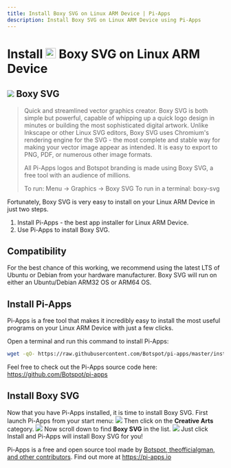 ```yaml
---
title: Install Boxy SVG on Linux ARM Device | Pi-Apps
description: Install Boxy SVG on Linux ARM Device using Pi-Apps
---
```

<div class="simple-install-content content">

# Install <img src="/img/app-icons/Boxy SVG/icon-64.png" height=24> Boxy SVG on Linux ARM Device

## <img src="/img/app-icons/Boxy SVG/icon-64.png"> Boxy SVG
> Quick and streamlined vector graphics creator.
> Boxy SVG is both simple but powerful, capable of whipping up a quick logo design in minutes or building the most sophisticated digital artwork. Unlike Inkscape or other Linux SVG editors, Boxy SVG uses Chromium's rendering engine for the SVG - the most complete and stable way for making your vector image appear as intended. It is easy to export to PNG, PDF, or numerous other image formats.
> 
> All Pi-Apps logos and Botspot branding is made using Boxy SVG, a free tool with an audience of millions.
> 
> To run: Menu -> Graphics -> Boxy SVG
> To run in a terminal: boxy-svg

Fortunately, Boxy SVG is very easy to install on your Linux ARM Device in just two steps.
1. Install Pi-Apps - the best app installer for Linux ARM Device.
2. Use Pi-Apps to install Boxy SVG.
</div>
<div class="simple-install-content content">

## Compatibility
For the best chance of this working, we recommend using the latest LTS of Ubuntu or Debian from your hardware manufacturer.
Boxy SVG will run on either an Ubuntu/Debian ARM32 OS or ARM64 OS.
</div>
<div class="simple-install-content content">

## Install Pi-Apps

Pi-Apps is a free tool that makes it incredibly easy to install the most useful programs on your Linux ARM Device with just a few clicks.

Open a terminal and run this command to install Pi-Apps:
```bash
wget -qO- https://raw.githubusercontent.com/Botspot/pi-apps/master/install | bash
```
Feel free to check out the Pi-Apps source code here: https://github.com/Botspot/pi-apps
</div>
<div class="simple-install-content content">

## Install Boxy SVG

Now that you have Pi-Apps installed, it is time to install Boxy SVG.
First launch Pi-Apps from your start menu:
<img src="/img/start-menu.png">
Then click on the <b>Creative Arts</b> category.
<img src="/img/category-selections/Creative Arts.png">
Now scroll down to find <b>Boxy SVG</b> in the list.
<img src="/img/app-icons/Boxy SVG/app-selection.png">
Just click Install and Pi-Apps will install Boxy SVG for you!
</div>
<div class="simple-install-content content">

Pi-Apps is a free and open source tool made by [Botspot, theofficialgman, and other contributors](/about/#contributors). Find out more at https://pi-apps.io
</div>
